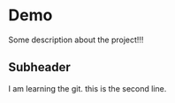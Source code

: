 # Demo

Some description about the project!!!

## Subheader

I am learning the git.
this is the second line.